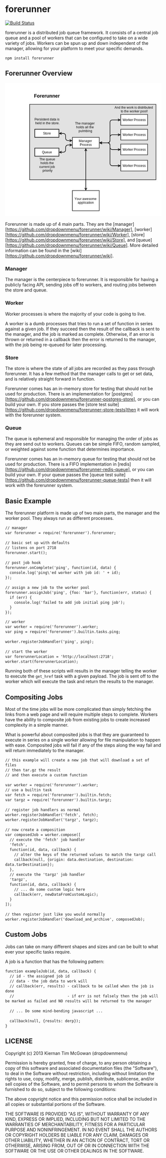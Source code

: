 forerunner
===

[![Build Status](https://travis-ci.org/dropdownmenu/forerunner.png?branch=master)](https://travis-ci.org/dropdownmenu/forerunner)

forerunner is a distributed job queue framework. It consists of a central job queue and a pool of workers that can be configured to take on a wide variety of jobs. Workers can be spun up and down independent of the manager, allowing for your platform to meet your specific demands.

```
npm install forerunner
```


Forerunner Overview
---

![Forerunner System Overview](https://github.com/dropdownmenu/forerunner/blob/master/img/basic_forerunner.jpg)

Forerunner is made up of 4 main parts. They are the [manager][https://github.com/dropdownmenu/forerunner/wiki/Manager], [worker][https://github.com/dropdownmenu/forerunner/wiki/Worker], [store][https://github.com/dropdownmenu/forerunner/wiki/Store], and [queue][https://github.com/dropdownmenu/forerunner/wiki/Queue]. More detailed information can be found in the [wiki][https://github.com/dropdownmenu/forerunner/wiki].

### Manager

The manager is the centerpiece to forerunner. It is responsible for having a publicly facing API, sending jobs off to workers, and routing jobs between the store and queue.

###  Worker

Worker processes is where the majority of your code is going to live.

A worker is a dumb processes that tries to run a set of function in series against a given job. If they succeed then the result of the callback is sent to the manager, and the job is marked as complete. Otherwise, if an error is thrown or returned in a callback then the error is returned to the manager, with the job being re-queued for later processing.

### Store

The store is where the state of all jobs are recorded as they pass through forerunner. It has a few method that the manager calls to get or set data, and is relatively straight forward in function.

Forerunner comes has an in-memory store for testing that should not be used for production. There is an implementation for [postgres][https://github.com/dropdownmenu/forerunner-postgres-store], or you can build your own. If you store passes the [store test suite][https://github.com/dropdownmenu/forerunner-store-tests]then it will work with the forerunner system.

### Queue

The queue is ephemeral and responsible for managing the order of jobs as they are send out to workers. Queues can be simple FIFO, random sampled, or weighted against some function that determines importance.

Forerunner comes has an in-memory queue for testing that should not be used for production. There is a FIFO implementation in [redis][https://github.com/dropdownmenu/forerunner-redis-queue], or you can build your own. If your queue passes the [queue test suite][https://github.com/dropdownmenu/forerunner-queue-tests] then it will work with the forerunner system.

Basic Example
---

The forerunner platform is made up of two main parts, the manager and the worker pool. They always run as different processes.

```
// manager
var forerunner = require('forerunner').forerunner;

// basic set up with defaults
// listens on port 2718
forerunner.start();

// post job hook
forerunner.onComplete('ping', function(id, data) {
  console.log('ping\'ed worker with job id: ' + id);
});

// assign a new job to the worker pool
forerunner.assignJob('ping', {foo: 'bar'}, function(err, status) {
  if (err) {
    console.log('failed to add job initial ping job');
  }
});

```


```
// worker
var worker = require('forerunner').worker;
var ping = require('forerunner').builtin.tasks.ping;

worker.registerJobHandler('ping', ping);

// start the worker
var forerunnerLocation = 'http://localhost:2718';
worker.start(forerunnerLocation);
```

Running both of these scripts will results in the manager telling the worker to execute the `get_href` task with a given payload. The job is sent off to the worker which will execute the task and return the results to the manager.


Compositing Jobs
---

Most of the time jobs will be more complicated than simply fetching the links from a web page and will require multiple steps to complete. Workers have the ability to composite job from existing jobs to create increased complexity in a simple manner.

What is powerful about composited jobs is that they are guaranteed to execute in series on a single worker allowing for file manipulation to happen with ease. Composited jobs will fail if any of the steps along the way fail and will return immediately to the manager.

```
// this example will create a new job that will download a set of files
// then tar.gz the result
// and then execute a custom function

var worker = require('forerunner').worker;
// use a builtin task
var fetch = require('forerunner').builtin.fetch;
var targz = require('forerunner').builtin.targz;

// register job handlers as normal
worker.registerJobHandler('fetch', fetch);
worker.registerJobHandler('targz', targz);

// now create a composition
var composedJob = worker.compose([
  // execute the 'fetch' job handler
  'fetch',
  function(id, data, callback) {
    // alter the keys of the returned values to match the targz call
    callback(null, {origin: data.destination, destination: data.tarDestination});
  },
  // execute the 'targz' job handler
  'targz',
  function(id, data, callback) {
    // ... do some custom logic here
    callback(err, newDataFromCustomLogic);
  }
]);

// then register just like you would normally
worker.registerJobHandler('download_and_archive', composedJob);

```

Custom Jobs
---

Jobs can take on many different shapes and sizes and can be built to what ever your specific tasks require.

A job is a function that has the following pattern:


```
function exampleJob(id, data, callback) {
  // id - the assigned job id
  // data - the job data to work will
  // callback(err, results) - callback to be called when the job is done
  //                        - if err is not falsely then the job will be marked as failed and NO results will be returned to the manager

  // ... Do some mind-bending javascript ...

  callback(null, {results: derp});
}
```


LICENSE
---

<MIT>

Copyright (c) 2013 Kiernan Tim McGowan (dropdownmenu)

Permission is hereby granted, free of charge, to any person obtaining a copy of this software and associated documentation files (the "Software"), to deal in the Software without restriction, including without limitation the rights to use, copy, modify, merge, publish, distribute, sublicense, and/or sell copies of the Software, and to permit persons to whom the Software is furnished to do so, subject to the following conditions:

The above copyright notice and this permission notice shall be included in all copies or substantial portions of the Software.

THE SOFTWARE IS PROVIDED "AS IS", WITHOUT WARRANTY OF ANY KIND, EXPRESS OR IMPLIED, INCLUDING BUT NOT LIMITED TO THE WARRANTIES OF MERCHANTABILITY, FITNESS FOR A PARTICULAR PURPOSE AND NONINFRINGEMENT. IN NO EVENT SHALL THE AUTHORS OR COPYRIGHT HOLDERS BE LIABLE FOR ANY CLAIM, DAMAGES OR OTHER LIABILITY, WHETHER IN AN ACTION OF CONTRACT, TORT OR OTHERWISE, ARISING FROM, OUT OF OR IN CONNECTION WITH THE SOFTWARE OR THE USE OR OTHER DEALINGS IN THE SOFTWARE.


